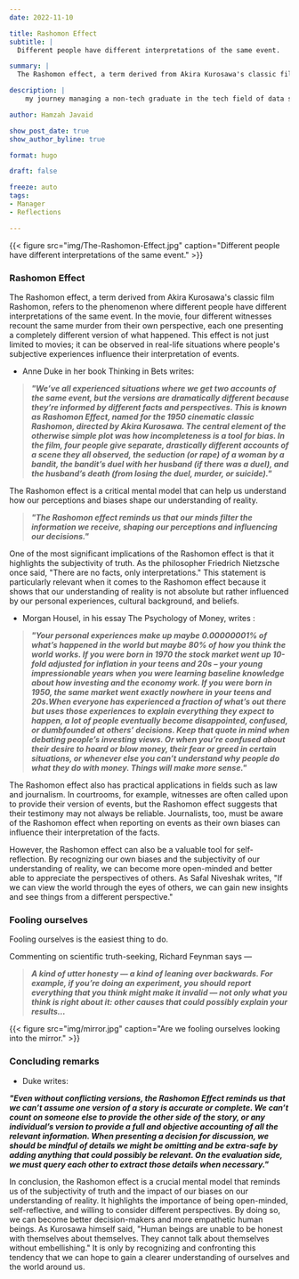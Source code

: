 ```yaml
---
date: 2022-11-10

title: Rashomon Effect
subtitle: |
  Different people have different interpretations of the same event.

summary: |
  The Rashomon effect, a term derived from Akira Kurosawa's classic film Rashomon, refers to the phenomenon where different people have different interpretations of the same event.

description: |
    my journey managing a non-tech graduate in the tech field of data science.

author: Hamzah Javaid

show_post_date: true
show_author_byline: true

format: hugo

draft: false

freeze: auto
tags:
- Manager
- Reflections

---
```


{{< figure src="img/The-Rashomon-Effect.jpg" caption="Different people have different interpretations of the same event." >}}

### Rashomon Effect

The Rashomon effect, a term derived from Akira Kurosawa's classic film Rashomon, refers to the phenomenon where different people have different interpretations of the same event. In the movie, four different witnesses recount the same murder from their own perspective, each one presenting a completely different version of what happened. This effect is not just limited to movies; it can be observed in real-life situations where people's subjective experiences influence their interpretation of events.

- Anne Duke in her book Thinking in Bets writes:

> ***"We’ve all experienced situations where we get two accounts of the same event, but the versions are dramatically different because they’re informed by different facts and perspectives. This is known as Rashomon Effect, named for the 1950 cinematic classic Rashomon, directed by Akira Kurosawa. The central element of the otherwise simple plot was how incompleteness is a tool for bias. In the film, four people give separate, drastically different accounts of a scene they all observed, the seduction (or rape) of a woman by a bandit, the bandit’s duel with her husband (if there was a duel), and the husband’s death (from losing the duel, murder, or suicide)."***

The Rashomon effect is a critical mental model that can help us understand how our perceptions and biases shape our understanding of reality. 

> ***"The Rashomon effect reminds us that our minds filter the information we receive, shaping our perceptions and influencing our decisions."***

One of the most significant implications of the Rashomon effect is that it highlights the subjectivity of truth. As the philosopher Friedrich Nietzsche once said, "There are no facts, only interpretations." This statement is particularly relevant when it comes to the Rashomon effect because it shows that our understanding of reality is not absolute but rather influenced by our personal experiences, cultural background, and beliefs.

- Morgan Housel, in his essay The Psychology of Money, writes :

> ***"Your personal experiences make up maybe 0.00000001% of what’s happened in the world but maybe 80% of how you think the world works. If you were born in 1970 the stock market went up 10-fold adjusted for inflation in your teens and 20s – your young impressionable years when you were learning baseline knowledge about how investing and the economy work. If you were born in 1950, the same market went exactly nowhere in your teens and 20s.When everyone has experienced a fraction of what’s out there but uses those experiences to explain everything they expect to happen, a lot of people eventually become disappointed, confused, or dumbfounded at others’ decisions. Keep that quote in mind when debating people’s investing views. Or when you’re confused about their desire to hoard or blow money, their fear or greed in certain situations, or whenever else you can’t understand why people do what they do with money. Things will make more sense."***

The Rashomon effect also has practical applications in fields such as law and journalism. In courtrooms, for example, witnesses are often called upon to provide their version of events, but the Rashomon effect suggests that their testimony may not always be reliable. Journalists, too, must be aware of the Rashomon effect when reporting on events as their own biases can influence their interpretation of the facts.

However, the Rashomon effect can also be a valuable tool for self-reflection. By recognizing our own biases and the subjectivity of our understanding of reality, we can become more open-minded and better able to appreciate the perspectives of others. As Safal Niveshak writes, "If we can view the world through the eyes of others, we can gain new insights and see things from a different perspective."

### Fooling ourselves

Fooling ourselves is the easiest thing to do.

Commenting on scientific truth-seeking, Richard Feynman says —

> ***A kind of utter honesty — a kind of leaning over backwards. For example, if you’re doing an experiment, you should report everything that you think might make it invalid — not only what you think is right about it: other causes that could possibly explain your results…***

{{< figure src="img/mirror.jpg" caption="Are we fooling ourselves looking into the mirror." >}}


### Concluding remarks

- Duke writes:

***"Even without conflicting versions, the Rashomon Effect reminds us that we can’t assume one version of a story is accurate or complete. We can’t count on someone else to provide the other side of the story, or any individual’s version to provide a full and objective accounting of all the relevant information. When presenting a decision for discussion, we should be mindful of details we might be omitting and be extra-safe by adding anything that could possibly be relevant. On the evaluation side, we must query each other to extract those details when necessary."***

In conclusion, the Rashomon effect is a crucial mental model that reminds us of the subjectivity of truth and the impact of our biases on our understanding of reality. It highlights the importance of being open-minded, self-reflective, and willing to consider different perspectives. By doing so, we can become better decision-makers and more empathetic human beings. As Kurosawa himself said, "Human beings are unable to be honest with themselves about themselves. They cannot talk about themselves without embellishing." It is only by recognizing and confronting this tendency that we can hope to gain a clearer understanding of ourselves and the world around us.
